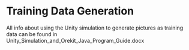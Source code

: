 # Training Data Generation
All info about using the Unity simulation to generate pictures as training data can be found in Unity_Simulation_and_Orekit_Java_Program_Guide.docx